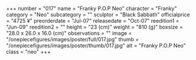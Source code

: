 +++
number = "017"
name = "Franky P.O.P Neo"
character = "Franky"
category = "Neo"
subcategory = ""
sculptor = "Black Sabbath"
officialprice = "4725 ¥"
preorderdate = "Jul-07"
releasedate = "Oct-07"
reedition1 = "Jun-09"
reedition2 = ""
height = "23 (cm)"
weight = "810 (g)"
boxsize = "28.0 x 26.0 x 16.0 (cm)"
observations = ""
image = "/onepiecefigures/images/poster/full/017.jpg"
thumb = "/onepiecefigures/images/poster/thumb/017.jpg"
alt = "Franky P.O.P Neo"
class = "neo"
+++
